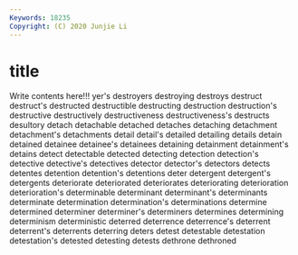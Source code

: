 ```yaml
---
Keywords: 18235
Copyright: (C) 2020 Junjie Li
---
```


# title

Write contents here!!!
yer's 
destroyers 
destroying 
destroys 
destruct 
destruct's 
destructed
destructible 
destructing 
destruction 
destruction's 
destructive 
destructively 
destructiveness 
destructiveness's 
destructs 
desultory
detach 
detachable 
detached 
detaches 
detaching 
detachment 
detachment's 
detachments 
detail 
detail's
detailed 
detailing 
details 
detain 
detained 
detainee 
detainee's 
detainees 
detaining 
detainment
detainment's 
detains 
detect 
detectable 
detected 
detecting 
detection 
detection's 
detective 
detective's
detectives 
detector 
detector's 
detectors 
detects 
detentes 
detention 
detention's 
detentions 
deter
detergent 
detergent's 
detergents 
deteriorate 
deteriorated 
deteriorates 
deteriorating 
deterioration 
deterioration's 
determinable
determinant 
determinant's 
determinants 
determinate 
determination 
determination's 
determinations 
determine 
determined 
determiner
determiner's 
determiners 
determines 
determining 
determinism 
deterministic 
deterred 
deterrence 
deterrence's 
deterrent
deterrent's 
deterrents 
deterring 
deters 
detest 
detestable 
detestation 
detestation's 
detested 
detesting
detests 
dethrone 
dethroned 
